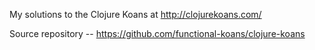 My solutions to the Clojure Koans at http://clojurekoans.com/

Source repository -- https://github.com/functional-koans/clojure-koans